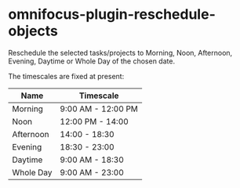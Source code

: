 # omnifocus-plugin-reschedule-objects
Reschedule the selected tasks/projects to Morning, Noon, Afternoon, Evening, Daytime or Whole Day of the chosen date.

The timescales are fixed at present:

| Name          | Timescale          |
| ------------- | -------------      |
| Morning       | 9:00 AM - 12:00 PM |
| Noon          | 12:00 PM - 14:00   |
| Afternoon     | 14:00 - 18:30      |
| Evening       | 18:30 - 23:00      |
| Daytime       | 9:00 AM - 18:30    |
| Whole Day     | 9:00 AM - 23:00    |
